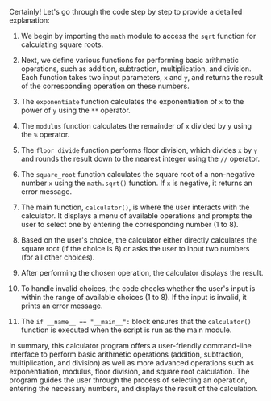 Certainly! Let's go through the code step by step to provide a detailed explanation:

1. We begin by importing the `math` module to access the `sqrt` function for calculating square roots.

2. Next, we define various functions for performing basic arithmetic operations, such as addition, subtraction, multiplication, and division. Each function takes two input parameters, `x` and `y`, and returns the result of the corresponding operation on these numbers.

3. The `exponentiate` function calculates the exponentiation of `x` to the power of `y` using the `**` operator.

4. The `modulus` function calculates the remainder of `x` divided by `y` using the `%` operator.

5. The `floor_divide` function performs floor division, which divides `x` by `y` and rounds the result down to the nearest integer using the `//` operator.

6. The `square_root` function calculates the square root of a non-negative number `x` using the `math.sqrt()` function. If `x` is negative, it returns an error message.

7. The main function, `calculator()`, is where the user interacts with the calculator. It displays a menu of available operations and prompts the user to select one by entering the corresponding number (1 to 8).

8. Based on the user's choice, the calculator either directly calculates the square root (if the choice is 8) or asks the user to input two numbers (for all other choices).

9. After performing the chosen operation, the calculator displays the result.

10. To handle invalid choices, the code checks whether the user's input is within the range of available choices (1 to 8). If the input is invalid, it prints an error message.

11. The `if __name__ == "__main__":` block ensures that the `calculator()` function is executed when the script is run as the main module.

In summary, this calculator program offers a user-friendly command-line interface to perform basic arithmetic operations (addition, subtraction, multiplication, and division) as well as more advanced operations such as exponentiation, modulus, floor division, and square root calculation. The program guides the user through the process of selecting an operation, entering the necessary numbers, and displays the result of the calculation.
